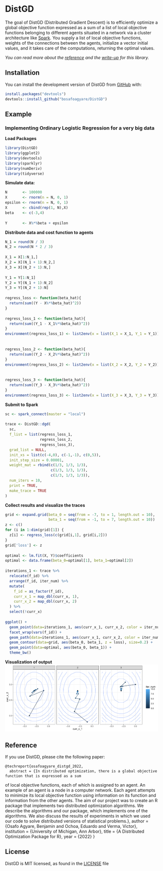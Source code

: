 
<!-- README.md is generated from README.Rmd. Please edit that file -->

# DistGD

<!-- badges: start -->
<!-- badges: end -->

The goal of DistGD (Distributed Gradient Descent) is to efficiently
optimize a global objective function expressed as a sum of a list of
local objective functions belonging to different agents situated in a
network via a cluster architecture like
[Spark](https://spark.apache.org/). You supply a list of local objective
functions, weights of the connections between the agents, initialize a
vector initial values, and it takes care of the computations, returning the
optimal values.

*You can read more about the [reference](papers/yang_et_al_2019.pdf) and
the [write-up](papers/report.pdf) for this library.*

## Installation

You can install the development version of DistGD from
[GitHub](https://github.com/bosafoagyare/DistGD/) with:

``` r
install.packages("devtools")
devtools::install_github("bosafoagyare/DistGD")
```

## Example

### Implementing Ordinary Logistic Regression for a very big data

**Load Packages**

``` r
library(DistGD)
library(ggplot2)
library(devtools)
library(sparklyr)
library(numDeriv)
library(tidyverse)
```

**Simulate data:**

``` r
N       <- 100000
X       <- rnorm(n = N, 0, 1)
epsilon <- rnorm(n = N, 0, 1)
X       <- cbind(rep(1, N),X)
beta    <- c(-3,4)

Y       <- X%*%beta + epsilon
```

**Distribute data and cost function to agents**

``` r
N_1 = round(N / 3)
N_2 = round(N * 2 / 3)

X_1 = X[1:N_1,]
X_2 = X[(N_1 + 1):N_2,]
X_3 = X[(N_2 + 1):N,]

Y_1 = Y[1:N_1]
Y_2 = Y[(N_1 + 1):N_2]
Y_3 = Y[(N_2 + 1):N]

regress_loss <- function(beta_hat){
  return(sum((Y - X%*%beta_hat)^2))
}

regress_loss_1 <- function(beta_hat){
  return(sum((Y_1 - X_1%*%beta_hat)^2))
}
environment(regress_loss_1) <- list2env(x = list(X_1 = X_1, Y_1 = Y_1))


regress_loss_2 <- function(beta_hat){
  return(sum((Y_2 - X_2%*%beta_hat)^2))
}
environment(regress_loss_2) <- list2env(x = list(X_2 = X_2, Y_2 = Y_2))


regress_loss_3 <- function(beta_hat){
  return(sum((Y_3 - X_3%*%beta_hat)^2))
}
environment(regress_loss_3) <- list2env(x = list(X_3 = X_3, Y_3 = Y_3))
```

**Submit to Spark**

``` r
sc <- spark_connect(master = "local")

trace <- DistGD::dgd(
  sc,
  f_list = list(regress_loss_1, 
                regress_loss_2,
                regress_loss_3),
  grad_list = NULL,
  init_xs = list(c(-4,0), c(-1,-1), c(0,5)),
  init_step_size = 0.00001,
  weight_mat = rbind(c(1/3, 1/3, 1/3), 
                     c(1/3, 1/3, 1/3), 
                     c(1/3, 1/3, 1/3)),
  num_iters = 10,
  print = TRUE,
  make_trace = TRUE
)
```

**Collect results and visualize the traces**

``` r
grid <- expand.grid(beta_0 = seq(from = -7, to = 1, length.out = 10),
                    beta_1 = seq(from = -1, to = 7, length.out = 10))
z <- c()
for (i in 1:dim(grid)[1]) {
  z[i] <- regress_loss(c(grid[i,1], grid[i,2]))
}
grid['loss'] <- z

optimal <- lm.fit(X, Y)$coefficients
optimal <- data.frame(beta_0=optimal[1], beta_1=optimal[2])

iterations_1 <- trace %>%
  relocate(f_id) %>%
  arrange(f_id, iter_num) %>%
  mutate(
    f_id = as_factor(f_id),
    curr_x_1 = map_dbl(curr_x, 1),
    curr_x_2 = map_dbl(curr_x, 2)
  ) %>%
  select(!curr_x)

ggplot() +
  geom_point(data=iterations_1, aes(curr_x_1, curr_x_2, color = iter_num)) +
  facet_wrap(vars(f_id)) +
  geom_path(data=iterations_1, aes(curr_x_1, curr_x_2, color = iter_num)) +
  geom_contour(data=grid, aes(beta_0, beta_1, z = loss), size=0.2) + 
  geom_point(data=optimal, aes(beta_0, beta_1)) + 
  theme_bw()
```

**Visualization of output** ![](OLS.jpg)

## Reference

If you use DistGD, please cite the following paper:

    @techreport{osafoagyare_distgd_2022,
      abstract = {In distributed optimization, there is a global objective function that is expressed as a sum
of local objective functions, each of which is assigned to an agent. An example of an agent is a
node in a computer network. Each agent attempts to minimize its local objective function using
information on its function and information from the other agents. The aim of our project was
to create an R package that implements two distributed optimization algorithms. We describe
the algorithms and our package, which implements one of the algorithms. We also discuss the
results of experiments in which we used our code to solve distributed versions of statistical
problems.},
    author = {Osafo Agyare, Benjamin and Ochoa, Eduardo and Verma, Victor},
    institution = {University of Michigan, Ann Arbor},
    title = {A Distributed Optimization Package for R},
    year = {2022}
}


## License

DistGD is MIT licensed, as found in the [LICENSE](LICENSE) file
